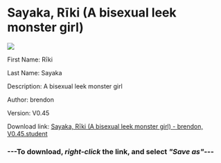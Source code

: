 # Sayaka, Rīki (A bisexual leek monster girl)

<img src = "https://raw.githubusercontent.com/Arbiter1223/Daigaku-Gurashi-Custom-Students/master/Students/Files/Sayaka%2C%20Rīki%20(A%20bisexual%20leek%20monster%20girl).png">

First Name: Rīki

Last Name: Sayaka

Description: A bisexual leek monster girl

Author: brendon

Version: V0.45

Download link: <a href="https://raw.githubusercontent.com/Arbiter1223/Daigaku-Gurashi-Custom-Students/master/Students/Files/Sayaka%2C%20Rīki%20(A%20bisexual%20leek%20monster%20girl)%20-%20brendon%2C%20V0.45.student">Sayaka, Rīki (A bisexual leek monster girl) - brendon, V0.45.student</a>

### ---**To download, _right-click_ the link, and select _"Save as"_**---
